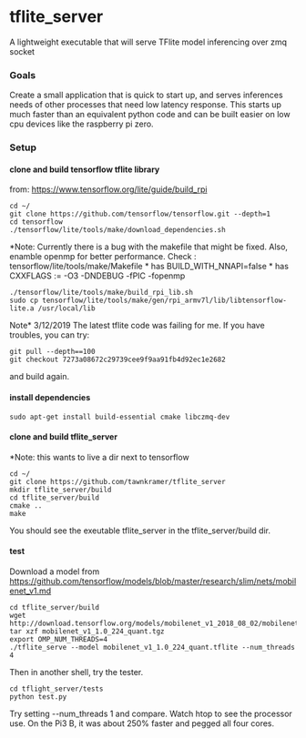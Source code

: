 # tflite_server #

A lightweight executable that will serve TFlite model inferencing over zmq socket

### Goals ###

Create a small application that is quick to start up, and serves inferences needs of other processes that need low latency response. This starts up much faster than an equivalent python code and can be built easier on low cpu devices like the raspberry pi zero.

### Setup ###

#### clone and build tensorflow tflite library ####

from: https://www.tensorflow.org/lite/guide/build_rpi
```
cd ~/
git clone https://github.com/tensorflow/tensorflow.git --depth=1
cd tensorflow
./tensorflow/lite/tools/make/download_dependencies.sh
```

*Note: Currently there is a bug with the makefile that might be fixed. Also, enamble openmp for better performance. Check :
    tensorflow/lite/tools/make/Makefile 
    * has BUILD_WITH_NNAPI=false
    * has CXXFLAGS := -O3 -DNDEBUG -fPIC -fopenmp


```
./tensorflow/lite/tools/make/build_rpi_lib.sh
sudo cp tensorflow/lite/tools/make/gen/rpi_armv7l/lib/libtensorflow-lite.a /usr/local/lib
```

Note* 3/12/2019 The latest tflite code was failing for me. If you have troubles, you can try:
```
git pull --depth==100
git checkout 7273a08672c29739cee9f9aa91fb4d92ec1e2682
```
and build again.

#### install dependencies ####

```
sudo apt-get install build-essential cmake libczmq-dev
```

#### clone and build tflite_server ####

*Note: this wants to live a dir next to tensorflow
```
cd ~/
git clone https://github.com/tawnkramer/tflite_server
mkdir tflite_server/build
cd tflite_server/build
cmake ..
make
```
You should see the exeutable tflite_server in the tflite_server/build dir.

#### test ####

Download a model from https://github.com/tensorflow/models/blob/master/research/slim/nets/mobilenet_v1.md
```
cd tflite_server/build
wget http://download.tensorflow.org/models/mobilenet_v1_2018_08_02/mobilenet_v1_1.0_224_quant.tgz
tar xzf mobilenet_v1_1.0_224_quant.tgz
export OMP_NUM_THREADS=4
./tflite_serve --model mobilenet_v1_1.0_224_quant.tflite --num_threads 4
```

Then in another shell, try the tester.

```
cd tflight_server/tests
python test.py
```

Try setting --num_threads 1 and compare. Watch htop to see the processor use. On the Pi3 B, it was about 250% faster and pegged all four cores.

